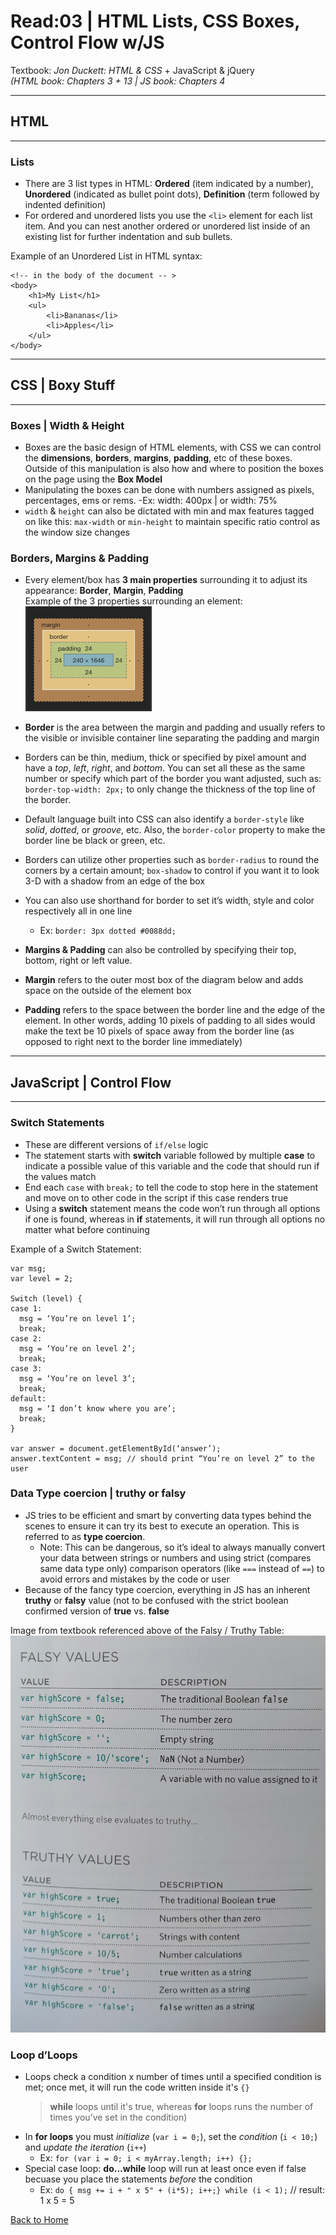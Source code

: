 # Read:03 \| HTML Lists, CSS Boxes, Control Flow w/JS
Textbook: _Jon Duckett: HTML & CSS_ + JavaScript & jQuery  
*(HTML book: Chapters 3 + 13 \| JS book: Chapters 4*

---
## HTML
---
### Lists
- There are 3 list types in HTML: **Ordered** (item indicated by a number), **Unordered**
(indicated as bullet point dots), **Definition** (term followed by indented definition)
- For ordered and unordered lists you use the `<li>` element for each list item. And you can nest another ordered or unordered list inside of an existing list for further indentation and sub bullets.

Example of an Unordered List in HTML syntax: 
```
<!-- in the body of the document -- >
<body>
	<h1>My List</h1>
	<ul>
		<li>Bananas</li>
		<li>Apples</li>
	</ul>
</body>
```

---
## CSS | Boxy Stuff
---
### Boxes \| Width & Height 
- Boxes are the basic design of HTML elements, with CSS we can control the **dimensions**, **borders**, **margins**, **padding**, etc of these boxes. Outside of this manipulation is also how and where to position the boxes on the page using the **Box Model**
- Manipulating the boxes can be done with numbers assigned as pixels, percentages, ems or rems. 
	-Ex: width: 400px \| or width: 75% 
- `width` & `height` can also be dictated with min and max features tagged on like this: `max-width` or `min-height` to maintain specific ratio control as the window size changes

### Borders, Margins & Padding
- Every element/box has **3 main properties** surrounding it to adjust its appearance: **Border**, **Margin**, **Padding**  
Example of the 3 properties surrounding an element:
![BMP Box](images/bmp.png)

- **Border** is the area between the margin and padding and usually refers to the visible or invisible container line separating the padding and margin 
- Borders can be thin, medium, thick or specified by pixel amount and have a *top*, *left*, *right*, and *bottom*. You can set all these as the same number or specify which part of the border you want adjusted, such as: `border-top-width: 2px;` to only change the thickness of the top line of the border.
- Default language built into CSS can also identify a `border-style` like *solid*, *dotted*, or *groove*, etc. Also, the `border-color` property to make the border line be black or green, etc.
- Borders can utilize other properties such as `border-radius` to round the corners by a certain amount; `box-shadow` to control if you want it to look 3-D with a shadow from an edge of the box
- You can also use shorthand for border to set it’s width, style and color respectively all in one line
	- Ex: `border: 3px dotted #0088dd;`
- **Margins & Padding** can also be controlled by specifying their top, bottom, right or left value. 
- **Margin** refers to the outer most box of the diagram below and adds space on the outside of the element box
- **Padding** refers to the space between the border line and the edge of the element. In other words, adding 10 pixels of padding to all sides would make the text be 10 pixels of space away from the border line (as opposed to right next to the border line immediately)

---
## JavaScript | Control Flow
---
### Switch Statements
- These are different versions of `if/else` logic
- The statement starts with **switch** variable followed by multiple **case** to indicate a possible value of this variable and the code that should run if the values match
- End each `case` with `break;` to tell the code to stop here  in the statement and move on to other code in the script if this case renders true
- Using a **switch** statement means the code won’t run through all options if one is found, whereas in **if** statements, it will run through all options no matter what before continuing

Example of a Switch Statement: 
```
var msg;
var level = 2;

Switch (level) {
case 1:
  msg = ‘You’re on level 1’;
  break;
case 2: 
  msg = ‘You’re on level 2’;
  break;
case 3:
  msg = ‘You’re on level 3’;
  break;
default:
  msg = ‘I don’t know where you are’;
  break;
}

var answer = document.getElementById(‘answer’);
answer.textContent = msg; // should print “You’re on level 2” to the user
```

### Data Type coercion \| truth**y** or fals**y**
- JS tries to be efficient and smart by converting data types behind the scenes to ensure it can try its best to execute an operation. This is referred to as **type coercion**. 
  - Note: This can be dangerous, so it’s ideal to always manually convert your data between strings or numbers and using strict (compares same data type only) comparison operators (like `===` instead of `==`) to avoid errors and mistakes by the code or user
- Because of the fancy type coercion, everything in JS has an inherent **truthy** or **falsy** value (not to be confused with the strict boolean confirmed version of **true** vs. **false**

Image from textbook referenced above of the Falsy / Truthy Table: 
![Falsy/Truthy](images/truthyfalsytable.jpg)

### Loop d’Loops
- Loops check a condition x number of times until a specified condition is met; once met, it will run the code written inside it's `{}`
  > **while** loops until it's true, whereas **for** loops runs the number of times you’ve set in the condition)
- In **for loops** you must *initialize* (`var i = 0;`), set the *condition* (`i < 10;`) and *update the iteration* (`i++`)
  - Ex: `for (var i = 0; i < myArray.length; i++) {};`
- Special case loop: **do...while** loop will run at least once even if false becuase you place the statements *before* the condition
  - Ex: `do { msg += i + " x 5" + (i*5); i++;} while (i < 1);` // result: 1 x 5 = 5

[Back to Home](README.md)
